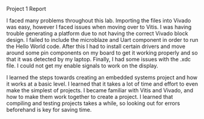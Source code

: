 Project 1 Report

I faced many problems throughout this lab. Importing the files into Vivado was easy, however I faced issues when moving over to Vitis. I was having trouble generating a platform due to not having the correct Vivado block design. I failed to include the microblaze and Uart component in order to run the Hello World code. After this I had to install certain drivers and move around some pin components on my board to get it working properly and so that it was detected by my laptop. Finally, I had some issues with the .xdc file. I could not get my enable signals to work on the display.  

I learned the steps towards creating an embedded systems project and how it works at a basic level. I learned that it takes a lot of time and effort to even make the simplest of projects. I became familiar with Vitis and Vivado, and how to make them work together to create a project. I learned that compiling and testing projects takes a while, so looking out for errors beforehand is key for saving time. 
